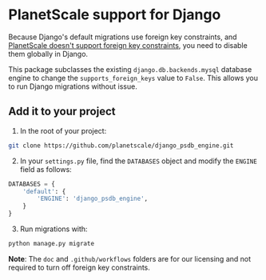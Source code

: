 # PlanetScale support for Django

Because Django's default migrations use foreign key constraints, and [PlanetScale doesn't support foreign key constraints](https://docs.planetscale.com/learn/operating-without-foreign-key-constraints), you need to disable them globally in Django.

This package subclasses the existing `django.db.backends.mysql` database engine to change the `supports_foreign_keys` value to `False`. This allows you to run Django migrations without issue.

## Add it to your project

1. In the root of your project:

```bash
git clone https://github.com/planetscale/django_psdb_engine.git
```

2. In your `settings.py` file, find the `DATABASES` object and modify the `ENGINE` field as follows:

```py
DATABASES = {
    'default': {
        'ENGINE': 'django_psdb_engine',
    }
}
```

3. Run migrations with:

```bash
python manage.py migrate
```

**Note**: The `doc` and `.github/workflows` folders are for our licensing and not required to turn off foreign key constraints.
